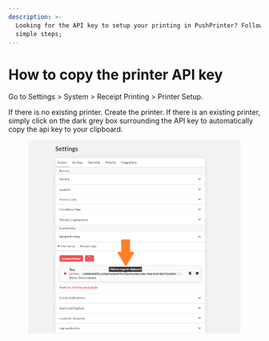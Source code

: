 ```yaml
---
description: >-
  Looking for the API key to setup your printing in PushPrinter? Follow these
  simple steps;
---
```


# How to copy the printer API key

Go to Settings > System > Receipt Printing > Printer Setup.

If there is no existing printer.  Create the printer.  If there is an existing printer, simply click on the dark grey box surrounding the API key to automatically copy the api key to your clipboard.

<figure><img src="../.gitbook/assets/image (1).png" alt=""><figcaption></figcaption></figure>
